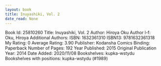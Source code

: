 ```yaml
---
layout: book
title: Inuyashiki, Vol. 2
date_read: None
---
```


Book Id: 25810260
Title: Inuyashiki, Vol. 2
Author: Hiroya Oku
Author l-f: Oku, Hiroya
Additional Authors: 
ISBN: 1632361310
ISBN13: 9781632361318
My Rating: 0
Average Rating: 3.90
Publisher: Kodansha Comics
Binding: Paperback
Number of Pages: 192
Year Published: 2015
Original Publication Year: 2014
Date Added: 2020/11/08
Bookshelves: kupka-wstydu
Bookshelves with positions: kupka-wstydu (#1989)

